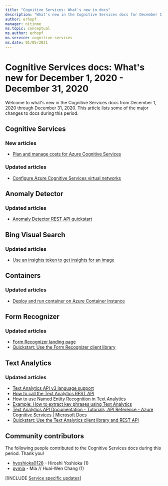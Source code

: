 ```yaml
---
title: "Cognitive Services: What's new in docs"
description: "What's new in the Cognitive Services docs for December 1, 2020 - December 31, 2020."
author: erhopf
manager: nitinme
ms.topic: conceptual
ms.author: erhopf
ms.service: cognitive-services
ms.date: 01/05/2021
---
```


# Cognitive Services docs: What's new for December 1, 2020 - December 31, 2020

Welcome to what's new in the Cognitive Services docs from December 1, 2020 through December 31, 2020. This article lists some of the major changes to docs during this period.

## Cognitive Services

### New articles

- [Plan and manage costs for Azure Cognitive Services](plan-manage-costs.md)

### Updated articles

- [Configure Azure Cognitive Services virtual networks](cognitive-services-virtual-networks.md)

## Anomaly Detector

### Updated articles

- [Anomaly Detector REST API quickstart](https://docs.microsoft.com/azure/cognitive-services/anomaly-detector/quickstarts/client-libraries?tabs=windows&pivots=rest-api)

## Bing Visual Search

### Updated articles

- [Use an insights token to get insights for an image](/azure/cognitive-services/bing-visual-search/use-insights-token)

## Containers

### Updated articles

- [Deploy and run container on Azure Container Instance](/azure/cognitive-services/containers/azure-container-instance-recipe)

## Form Recognizer

### Updated articles

- [Form Recognizer landing page](/azure/cognitive-services/form-recognizer/)
- [Quickstart: Use the Form Recognizer client library](/azure/cognitive-services/form-recognizer/quickstarts/client-library)

## Text Analytics

### Updated articles

- [Text Analytics API v3 language support](/azure/cognitive-services/text-analytics/language-support)
- [How to call the Text Analytics REST API](azure/cognitive-services/text-analytics/how-tos/text-analytics-how-to-call-api)
- [How to use Named Entity Recognition in Text Analytics](/azure/cognitive-services/text-analytics/how-tos/text-analytics-how-to-entity-linking)
- [Example: How to extract key phrases using Text Analytics](/azure/cognitive-services/text-analytics/how-tos/text-analytics-how-to-keyword-extraction)
- [Text Analytics API Documentation - Tutorials, API Reference - Azure Cognitive Services  | Microsoft Docs](/azure/cognitive-services/text-analytics/)
- [Quickstart: Use the Text Analytics client library and REST API](/azure/cognitive-services/text-analytics/quickstarts/client-libraries-rest-api)

## Community contributors

The following people contributed to the Cognitive Services docs during this period. Thank you!

- [hyoshioka0128](https://github.com/hyoshioka0128) - Hiroshi Yoshioka (1)
- [pymia](https://github.com/pymia) - Mia // Huai-Wen Chang (1)

[!INCLUDE [Service specific updates](./includes/service-specific-updates.md)]
